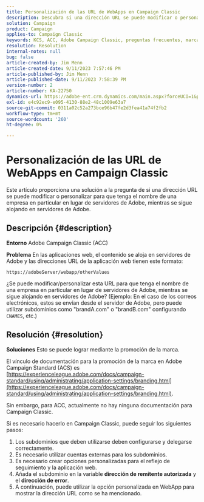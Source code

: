 ```yaml
---
title: Personalización de las URL de WebApps en Campaign Classic
description: Descubra si una dirección URL se puede modificar o personalizar para que tenga el nombre de una empresa en particular en lugar de servidores de Adobe, mientras se sigue alojando en servidores de Adobe.
solution: Campaign
product: Campaign
applies-to: Campaign Classic
keywords: KCS, ACC, Adobe Campaign Classic, preguntas frecuentes, marca, URL de aplicaciones web, Adobe Campaign Standard, ACS
resolution: Resolution
internal-notes: null
bug: false
article-created-by: Jim Menn
article-created-date: 9/11/2023 7:57:46 PM
article-published-by: Jim Menn
article-published-date: 9/11/2023 7:58:39 PM
version-number: 2
article-number: KA-22750
dynamics-url: https://adobe-ent.crm.dynamics.com/main.aspx?forceUCI=1&pagetype=entityrecord&etn=knowledgearticle&id=c2bc4177-dd50-ee11-be6f-6045bd006239
exl-id: e4c92ec9-e095-4130-88e2-48c1009e63a7
source-git-commit: 0311a02c52a273bce96b47fe2d3fea41a74f2fb2
workflow-type: tm+mt
source-wordcount: '260'
ht-degree: 0%

---
```


# Personalización de las URL de WebApps en Campaign Classic


Este artículo proporciona una solución a la pregunta de si una dirección URL se puede modificar o personalizar para que tenga el nombre de una empresa en particular en lugar de servidores de Adobe, mientras se sigue alojando en servidores de Adobe.

## Descripción {#description}


<b>Entorno</b>
Adobe Campaign Classic (ACC)

<b>Problema</b>
En las aplicaciones web, el contenido se aloja en servidores de Adobe y las direcciones URL de la aplicación web tienen este formato:

`https://adobeServer/webapp/otherValues`

¿Se puede modificar/personalizar esta URL para que tenga el nombre de una empresa en particular en lugar de servidores de Adobe, mientras se sigue alojando en servidores de Adobe?
(Ejemplo: En el caso de los correos electrónicos, estos se envían desde el servidor de Adobe, pero puede utilizar subdominios como &quot;brandA.com&quot; o &quot;brandB.com&quot; configurando `CNAMES`, etc.)


## Resolución {#resolution}


<b>Soluciones</b>
Esto se puede lograr mediante la promoción de la marca.

El vínculo de documentación para la promoción de la marca en Adobe Campaign Standard (ACS) es [https://experienceleague.adobe.com/docs/campaign-standard/using/administrating/application-settings/branding.html](https://experienceleague.adobe.com/docs/campaign-standard/using/administrating/application-settings/branding.html).


Sin embargo, para ACC, actualmente no hay ninguna documentación para Campaign Classic.

Si es necesario hacerlo en Campaign Classic, puede seguir los siguientes pasos:
1. Los subdominios que deben utilizarse deben configurarse y delegarse correctamente.
2. Es necesario utilizar cuentas externas para los subdominios.
3. Es necesario crear opciones personalizadas para el reflejo de seguimiento y la aplicación web.
4. Añada el subdominio en la variable <b>dirección de remitente autorizada</b> y el <b>dirección de error</b>.
5. A continuación, puede utilizar la opción personalizada en WebApp para mostrar la dirección URL como se ha mencionado.
